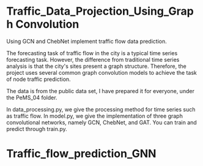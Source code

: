 # Traffic_Data_Projection_Using_Graph Convolution
Using GCN and ChebNet implement traffic flow data prediction.

The forecasting task of traffic flow in the city is a typical time series forecasting task. However, the difference from traditional time series analysis is that the city's sites present a graph structure. Therefore, the project uses several common graph convolution models to achieve the task of node traffic prediction. 

The data is from the public data set, I have prepared it for everyone, under the PeMS_04 folder.

In data_processing.py, we give the processing method for time series such as traffic flow. 
In model.py, we give the implementation of three graph convolutional networks, namely GCN, ChebNet, and GAT. 
You can train and predict through train.py.
# Traffic_flow_prediction_GNN
